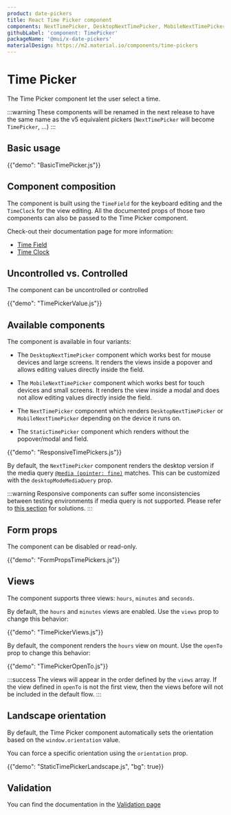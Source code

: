 ```yaml
---
product: date-pickers
title: React Time Picker component
components: NextTimePicker, DesktopNextTimePicker, MobileNextTimePicker, StaticNextTimePicker
githubLabel: 'component: TimePicker'
packageName: '@mui/x-date-pickers'
materialDesign: https://m2.material.io/components/time-pickers
---
```


# Time Picker

<p class="description">The Time Picker component let the user select a time.</p>

:::warning
These components will be renamed in the next release to have the same name as the v5 equivalent pickers
(`NextTimePicker` will become `TimePicker`, ...)
:::

## Basic usage

{{"demo": "BasicTimePicker.js"}}

## Component composition

The component is built using the `TimeField` for the keyboard editing and the `TimeClock` for the view editing.
All the documented props of those two components can also be passed to the Time Picker component.

Check-out their documentation page for more information:

- [Time Field](/x/react-date-pickers/time-field/)
- [Time Clock](/x/react-date-pickers/time-clock/)

## Uncontrolled vs. Controlled

The component can be uncontrolled or controlled

{{"demo": "TimePickerValue.js"}}

## Available components

The component is available in four variants:

- The `DesktopNextTimePicker` component which works best for mouse devices and large screens.
  It renders the views inside a popover and allows editing values directly inside the field.

- The `MobileNextTimePicker` component which works best for touch devices and small screens.
  It renders the view inside a modal and does not allow editing values directly inside the field.

- The `NextTimePicker` component which renders `DesktopNextTimePicker` or `MobileNextTimePicker` depending on the device it runs on.

- The `StaticTimePicker` component which renders without the popover/modal and field.

{{"demo": "ResponsiveTimePickers.js"}}

By default, the `NextTimePicker` component renders the desktop version if the media query [`@media (pointer: fine)`](https://developer.mozilla.org/en-US/docs/Web/CSS/@media/pointer) matches.
This can be customized with the `desktopModeMediaQuery` prop.

:::warning
Responsive components can suffer some inconsistencies between testing environments if media query is not supported.
Please refer to [this section](/x/react-date-pickers/getting-started/#testing-caveats) for solutions.
:::

## Form props

The component can be disabled or read-only.

{{"demo": "FormPropsTimePickers.js"}}

## Views

The component supports three views: `hours`, `minutes` and `seconds`.

By default, the `hours` and `minutes` views are enabled.
Use the `views` prop to change this behavior:

{{"demo": "TimePickerViews.js"}}

By default, the component renders the `hours` view on mount.
Use the `openTo` prop to change this behavior:

{{"demo": "TimePickerOpenTo.js"}}

:::success
The views will appear in the order defined by the `views` array.
If the view defined in `openTo` is not the first view, then the views before will not be included in the default flow.
:::

## Landscape orientation

By default, the Time Picker component automatically sets the orientation based on the `window.orientation` value.

You can force a specific orientation using the `orientation` prop.

{{"demo": "StaticTimePickerLandscape.js", "bg": true}}

## Validation

You can find the documentation in the [Validation page](/x/react-date-pickers/validation/)
